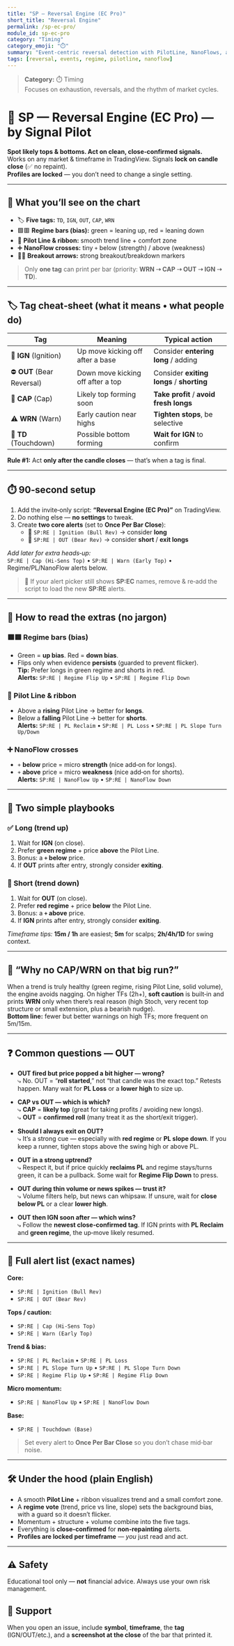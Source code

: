 ```yaml
---
title: "SP — Reversal Engine (EC Pro)"
short_title: "Reversal Engine"
permalink: /sp-ec-pro/
module_id: sp-ec-pro
category: "Timing"
category_emoji: "⏱️"
summary: "Event-centric reversal detection with PilotLine, NanoFlows, and regime context."
tags: [reversal, events, regime, pilotline, nanoflow]
---
```



> **Category:** ⏱️ Timing  
> Focuses on exhaustion, reversals, and the rhythm of market cycles.


# 🔁 SP — Reversal Engine (EC Pro) — by Signal Pilot
**Spot likely tops & bottoms. Act on clean, close‑confirmed signals.**  
Works on any market & timeframe in TradingView. Signals **lock on candle close** (✅ no repaint).  
**Profiles are locked** — you don’t need to change a single setting.

---

## 👀 What you’ll see on the chart
- 🏷️ **Five tags:** `TD`, `IGN`, `OUT`, `CAP`, `WRN`
- 🟩🟥 **Regime bars (bias):** green = leaning up, red = leaning down
- 🧭 **Pilot Line & ribbon:** smooth trend line + comfort zone
- ➕ **NanoFlow crosses:** tiny `+` below (strength) / above (weakness)
- 🔺🔻 **Breakout arrows:** strong breakout/breakdown markers

> Only **one tag** can print per bar (priority: **WRN ➝ CAP ➝ OUT ➝ IGN ➝ TD**).

---

## 🏷️ Tag cheat‑sheet (what it means • what people do)
| Tag | Meaning | Typical action |
|---|---|---|
| 🚀 **IGN** (Ignition) | Up move kicking off after a base | Consider **entering long** / adding |
| ⛔ **OUT** (Bear Reversal) | Down move kicking off after a top | Consider **exiting longs** / **shorting** |
| 🎯 **CAP** (Cap) | Likely top forming soon | **Take profit** / **avoid fresh longs** |
| ⚠️ **WRN** (Warn) | Early caution near highs | **Tighten stops**, be selective |
| 🛬 **TD** (Touchdown) | Possible bottom forming | **Wait for IGN** to confirm |

**Rule #1:** Act **only after the candle closes** — that’s when a tag is final.

---

## ⏱️ 90‑second setup
1. Add the invite‑only script: **“Reversal Engine (EC Pro)”** on TradingView.  
2. Do nothing else — **no settings** to tweak.  
3. Create **two core alerts** (set to **Once Per Bar Close**):
   - 🔔 `SP:RE | Ignition (Bull Rev)` → consider **long**
   - 🔔 `SP:RE | OUT (Bear Rev)` → consider **short** / **exit longs**

_Add later for extra heads‑up:_  
`SP:RE | Cap (Hi‑Sens Top)` • `SP:RE | Warn (Early Top)` • Regime/PL/NanoFlow alerts below.

> 📝 If your alert picker still shows **SP:EC** names, remove & re‑add the script to load the new **SP:RE** alerts.

---

## 🧭 How to read the extras (no jargon)
### 🟩🟥 Regime bars (bias)
- Green = **up bias**. Red = **down bias**.  
- Flips only when evidence **persists** (guarded to prevent flicker).  
**Tip:** Prefer longs in green regime and shorts in red.  
**Alerts:** `SP:RE | Regime Flip Up` • `SP:RE | Regime Flip Down`

### 🧵 Pilot Line & ribbon
- Above a **rising** Pilot Line → better for **longs**.  
- Below a **falling** Pilot Line → better for **shorts**.  
**Alerts:** `SP:RE | PL Reclaim` • `SP:RE | PL Loss` • `SP:RE | PL Slope Turn Up/Down`

### ➕ NanoFlow crosses
- `+` **below** price = micro **strength** (nice add‑on for longs).  
- `+` **above** price = micro **weakness** (nice add‑on for shorts).  
**Alerts:** `SP:RE | NanoFlow Up` • `SP:RE | NanoFlow Down`

---

## 📘 Two simple playbooks

### ✅ Long (trend up)
1) Wait for **IGN** (on close).  
2) Prefer **green regime** + price **above** the Pilot Line.  
3) Bonus: a **`+` below** price.  
4) If **OUT** prints after entry, strongly consider **exiting**.

### 🧨 Short (trend down)
1) Wait for **OUT** (on close).  
2) Prefer **red regime** + price **below** the Pilot Line.  
3) Bonus: a **`+` above** price.  
4) If **IGN** prints after entry, strongly consider **exiting**.

_Timeframe tips:_ **15m / 1h** are easiest; **5m** for scalps; **2h/4h/1D** for swing context.

---

## 🤔 “Why no CAP/WRN on that big run?”
When a trend is truly healthy (green regime, rising Pilot Line, solid volume), the engine avoids nagging. On higher TFs (2h+), **soft caution** is built‑in and prints **WRN** only when there’s real reason (high Stoch, very recent top structure or small extension, plus a bearish nudge).  
**Bottom line:** fewer but better warnings on high TFs; more frequent on 5m/15m.

---

## ❓ Common questions — **OUT**
- **OUT fired but price popped a bit higher — wrong?**  
  ⤷ No. OUT = “**roll started**,” not “that candle was the exact top.” Retests happen. Many wait for **PL Loss** or a **lower high** to size up.

- **CAP vs OUT — which is which?**  
  ⤷ **CAP** = **likely top** (great for taking profits / avoiding new longs).  
  ⤷ **OUT** = **confirmed roll** (many treat it as the short/exit trigger).

- **Should I always exit on OUT?**  
  ⤷ It’s a strong cue — especially with **red regime** or **PL slope down**. If you keep a runner, tighten stops above the swing high or above PL.

- **OUT in a strong uptrend?**  
  ⤷ Respect it, but if price quickly **reclaims PL** and regime stays/turns green, it can be a pullback. Some wait for **Regime Flip Down** to press.

- **OUT during thin volume or news spikes — trust it?**  
  ⤷ Volume filters help, but news can whipsaw. If unsure, wait for **close below PL** or a clear **lower high**.

- **OUT then IGN soon after — which wins?**  
  ⤷ Follow the **newest close‑confirmed tag**. If IGN prints with **PL Reclaim** and **green regime**, the up‑move likely resumed.

---

## 🔔 Full alert list (exact names)
**Core:**  
- `SP:RE | Ignition (Bull Rev)`  
- `SP:RE | OUT (Bear Rev)`

**Tops / caution:**  
- `SP:RE | Cap (Hi‑Sens Top)`  
- `SP:RE | Warn (Early Top)`

**Trend & bias:**  
- `SP:RE | PL Reclaim` • `SP:RE | PL Loss`  
- `SP:RE | PL Slope Turn Up` • `SP:RE | PL Slope Turn Down`  
- `SP:RE | Regime Flip Up` • `SP:RE | Regime Flip Down`

**Micro momentum:**  
- `SP:RE | NanoFlow Up` • `SP:RE | NanoFlow Down`

**Base:**  
- `SP:RE | Touchdown (Base)`

> Set every alert to **Once Per Bar Close** so you don’t chase mid‑bar noise.

---

## 🛠️ Under the hood (plain English)
- A smooth **Pilot Line** + ribbon visualizes trend and a small comfort zone.  
- A **regime vote** (trend, price vs line, slope) sets the background bias, with a guard so it doesn’t flicker.  
- Momentum + structure + volume combine into the five tags.  
- Everything is **close‑confirmed** for **non‑repainting** alerts.  
- **Profiles are locked per timeframe** — *you* just read and act.

---

## ⚠️ Safety
Educational tool only — **not** financial advice. Always use your own risk management.

## 💬 Support
When you open an issue, include **symbol**, **timeframe**, the **tag** (IGN/OUT/etc.), and a **screenshot at the close** of the bar that printed it.
